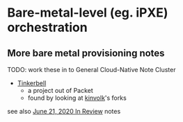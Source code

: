 # Bare-metal-level (eg. iPXE) orchestration

## More bare metal provisioning notes

TODO: work these in to General Cloud-Native Note Cluster

- [Tinkerbell](https://tinkerbell.org/)
  - a project out of Packet
  - found by looking at [kinvolk](https://kinvolk.io/)'s forks

see also [June 21, 2020 In Review](yhyh1-1fdz8-gn932-yxnfh-49z95) notes

